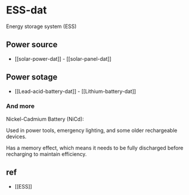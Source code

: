 
# ESS-dat

Energy storage system (ESS)

## Power source 

- [[solar-power-dat]] - [[solar-panel-dat]]

## Power sotage 

- [[Lead-acid-battery-dat]] - [[Lithium-battery-dat]]

### And more 

Nickel-Cadmium Battery (NiCd):

Used in power tools, emergency lighting, and some older rechargeable devices.

Has a memory effect, which means it needs to be fully discharged before recharging to maintain efficiency.




## ref 

- [[ESS]]
